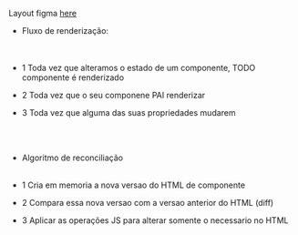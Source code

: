 Layout figma [here](https://www.figma.com/file/4JXgzLf4GpIuvV6GGXNwiN/Twitter-UI-(Community)?node-id=1%3A937&t=gfmieQAcbbBHbMdN-0)




* Fluxo de renderização: <br><br><br>

- 1 Toda vez que alteramos o estado de um componente, TODO componente é renderizado

- 2 Toda vez que o seu componene PAI renderizar

- 3 Toda vez que alguma das suas propriedades mudarem


<br><br>
* Algoritmo de reconciliação<br><br>

- 1 Cria em memoria a nova versao do HTML de componente

- 2 Compara essa nova versao com a versao anterior do HTML (diff)

- 3 Aplicar as operações JS para alterar somente o necessario no HTML
